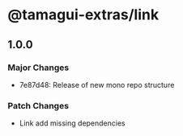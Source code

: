 # @tamagui-extras/link

## 1.0.0

### Major Changes

- 7e87d48: Release of new mono repo structure

### Patch Changes

- Link add missing dependencies

